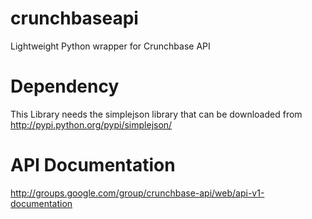 crunchbaseapi
==========
 
Lightweight Python wrapper for Crunchbase API


Dependency
==========

This Library needs the simplejson library that can be downloaded
from http://pypi.python.org/pypi/simplejson/

API Documentation
=================

http://groups.google.com/group/crunchbase-api/web/api-v1-documentation



